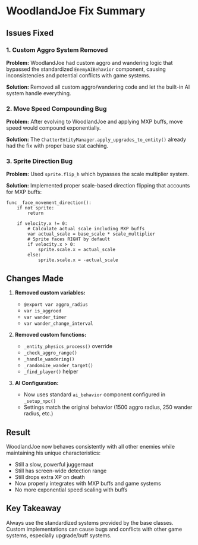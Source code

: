 # WoodlandJoe Fix Summary

## Issues Fixed

### 1. Custom Aggro System Removed
**Problem:** WoodlandJoe had custom aggro and wandering logic that bypassed the standardized `EnemyAIBehavior` component, causing inconsistencies and potential conflicts with game systems.

**Solution:** Removed all custom aggro/wandering code and let the built-in AI system handle everything.

### 2. Move Speed Compounding Bug
**Problem:** After evolving to WoodlandJoe and applying MXP buffs, move speed would compound exponentially.

**Solution:** The `ChatterEntityManager.apply_upgrades_to_entity()` already had the fix with proper base stat caching.

### 3. Sprite Direction Bug
**Problem:** Used `sprite.flip_h` which bypasses the scale multiplier system.

**Solution:** Implemented proper scale-based direction flipping that accounts for MXP buffs:

```gdscript
func _face_movement_direction():
    if not sprite:
        return
    
    if velocity.x != 0:
        # Calculate actual scale including MXP buffs
        var actual_scale = base_scale * scale_multiplier
        # Sprite faces RIGHT by default
        if velocity.x > 0:
            sprite.scale.x = actual_scale
        else:
            sprite.scale.x = -actual_scale
```

## Changes Made

1. **Removed custom variables:**
   - `@export var aggro_radius`
   - `var is_aggroed`
   - `var wander_timer`
   - `var wander_change_interval`

2. **Removed custom functions:**
   - `_entity_physics_process()` override
   - `_check_aggro_range()`
   - `_handle_wandering()`
   - `_randomize_wander_target()`
   - `_find_player()` helper

3. **AI Configuration:**
   - Now uses standard `ai_behavior` component configured in `_setup_npc()`
   - Settings match the original behavior (1500 aggro radius, 250 wander radius, etc.)

## Result

WoodlandJoe now behaves consistently with all other enemies while maintaining his unique characteristics:
- Still a slow, powerful juggernaut
- Still has screen-wide detection range
- Still drops extra XP on death
- Now properly integrates with MXP buffs and game systems
- No more exponential speed scaling with buffs

## Key Takeaway

Always use the standardized systems provided by the base classes. Custom implementations can cause bugs and conflicts with other game systems, especially upgrade/buff systems.
